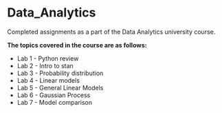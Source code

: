 # Data_Analytics
Completed assignments as a part of the Data Analytics university course.

**The topics covered in the course are as follows:**
- Lab 1 - Python review
- Lab 2 - Intro to stan
- Lab 3 - Probability distribution
- Lab 4 - Linear models
- Lab 5 - General Linear Models
- Lab 6 - Gaussian Process
- Lab 7 - Model comparison

